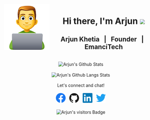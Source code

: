 <img src="https://github.com/arjunkhetia/arjunkhetia/blob/master/images/developer.png" align="left" width="150" height="150">
<div align="center">
   <h1>Hi there, I'm Arjun  <img src="https://media.giphy.com/media/hvRJCLFzcasrR4ia7z/giphy.gif" width="25px"> </h1>
</div>
<div align="center">
   <h2> Arjun Khetia &nbsp; | &nbsp; Founder &nbsp; | &nbsp; EmanciTech </h2>
</div>
<br />
<div align="center">
   <img src="https://github-readme-stats.vercel.app/api?username=arjunkhetia&show_icons=true" align="center" alt="Arjun's Github Stats" />
</div>
<br />
<div align="center">
   <img src="https://github-readme-stats.vercel.app/api/top-langs/?username=arjunkhetia&langs_count=10&layout=compact" align="center" alt="Arjun's Github Langs Stats" />
</div>
<br />
<div align="center">
   Let's connect and chat!
</div>
<br />
<div align="center">
   <a raw=true style="color:white;" target="_blank" href="https://www.facebook.com/arjunkhetia">
      <img height="32" width="32" src="https://github.com/arjunkhetia/arjunkhetia/blob/master/images/facebook.svg" />
   </a>
   &nbsp;
   <img height="32" width="32" src="https://github.com/arjunkhetia/arjunkhetia/blob/master/images/github.svg" />
   &nbsp;
   <img height="32" width="32" src="https://github.com/arjunkhetia/arjunkhetia/blob/master/images/linkedin.svg" />
   &nbsp;
   <img height="32" width="32" src="https://github.com/arjunkhetia/arjunkhetia/blob/master/images/twitter.svg" />
</div>
<br />
<div align="center">
   <img src="https://visitor-badge.glitch.me/badge?page_id=arjunkhetia" align="center" alt="Arjun's visitors Badge" />
</div>
